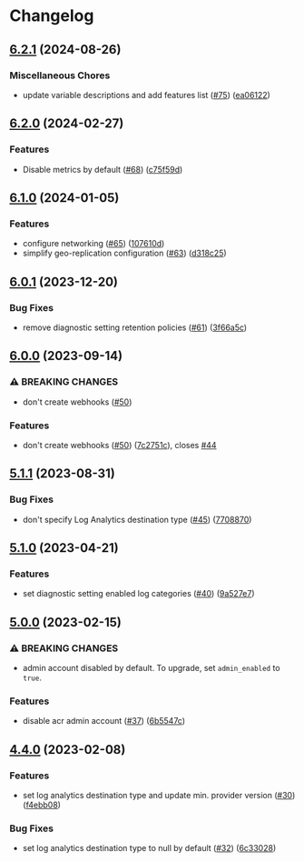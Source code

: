 # Changelog

## [6.2.1](https://github.com/equinor/terraform-azurerm-acr/compare/v6.2.0...v6.2.1) (2024-08-26)


### Miscellaneous Chores

* update variable descriptions and add features list ([#75](https://github.com/equinor/terraform-azurerm-acr/issues/75)) ([ea06122](https://github.com/equinor/terraform-azurerm-acr/commit/ea06122696c5b9821c4838b03472736435b9b7fd))

## [6.2.0](https://github.com/equinor/terraform-azurerm-acr/compare/v6.1.0...v6.2.0) (2024-02-27)


### Features

* Disable metrics by default ([#68](https://github.com/equinor/terraform-azurerm-acr/issues/68)) ([c75f59d](https://github.com/equinor/terraform-azurerm-acr/commit/c75f59ddadaf287774dfe4af7f4329a0e0248807))

## [6.1.0](https://github.com/equinor/terraform-azurerm-acr/compare/v6.0.1...v6.1.0) (2024-01-05)


### Features

* configure networking ([#65](https://github.com/equinor/terraform-azurerm-acr/issues/65)) ([107610d](https://github.com/equinor/terraform-azurerm-acr/commit/107610d4b962e80c4edfcf487c12ee5fbd271f8a))
* simplify geo-replication configuration ([#63](https://github.com/equinor/terraform-azurerm-acr/issues/63)) ([d318c25](https://github.com/equinor/terraform-azurerm-acr/commit/d318c25c3e23ad1bdc63573c6333533ea67e1df0))

## [6.0.1](https://github.com/equinor/terraform-azurerm-acr/compare/v6.0.0...v6.0.1) (2023-12-20)


### Bug Fixes

* remove diagnostic setting retention policies ([#61](https://github.com/equinor/terraform-azurerm-acr/issues/61)) ([3f66a5c](https://github.com/equinor/terraform-azurerm-acr/commit/3f66a5c3485faab1630eac36ef1131ce395221b0))

## [6.0.0](https://github.com/equinor/terraform-azurerm-acr/compare/v5.1.1...v6.0.0) (2023-09-14)


### ⚠ BREAKING CHANGES

* don't create webhooks ([#50](https://github.com/equinor/terraform-azurerm-acr/issues/50))

### Features

* don't create webhooks ([#50](https://github.com/equinor/terraform-azurerm-acr/issues/50)) ([7c2751c](https://github.com/equinor/terraform-azurerm-acr/commit/7c2751c2b836da2025a7f657357b95210e4987c4)), closes [#44](https://github.com/equinor/terraform-azurerm-acr/issues/44)

## [5.1.1](https://github.com/equinor/terraform-azurerm-acr/compare/v5.1.0...v5.1.1) (2023-08-31)


### Bug Fixes

* don't specify Log Analytics destination type ([#45](https://github.com/equinor/terraform-azurerm-acr/issues/45)) ([7708870](https://github.com/equinor/terraform-azurerm-acr/commit/770887088faf56165f0d19c18f1fbe377efee36c))

## [5.1.0](https://github.com/equinor/terraform-azurerm-acr/compare/v5.0.0...v5.1.0) (2023-04-21)


### Features

* set diagnostic setting enabled log categories ([#40](https://github.com/equinor/terraform-azurerm-acr/issues/40)) ([9a527e7](https://github.com/equinor/terraform-azurerm-acr/commit/9a527e78e94fead31dae2e372ac96f74a3d1558a))

## [5.0.0](https://github.com/equinor/terraform-azurerm-acr/compare/v4.4.0...v5.0.0) (2023-02-15)


### ⚠ BREAKING CHANGES

* admin account disabled by default. To upgrade, set `admin_enabled` to `true`.

### Features

* disable acr admin account ([#37](https://github.com/equinor/terraform-azurerm-acr/issues/37)) ([6b5547c](https://github.com/equinor/terraform-azurerm-acr/commit/6b5547c7f76fc406da37f43ecabc9fca9122fe74))

## [4.4.0](https://github.com/equinor/terraform-azurerm-acr/compare/v4.3.0...v4.4.0) (2023-02-08)


### Features

* set log analytics destination type and update min. provider version ([#30](https://github.com/equinor/terraform-azurerm-acr/issues/30)) ([f4ebb08](https://github.com/equinor/terraform-azurerm-acr/commit/f4ebb08b2b34a68f4f3709e694a1c2aff72e63ed))


### Bug Fixes

* set log analytics destination type to null by default ([#32](https://github.com/equinor/terraform-azurerm-acr/issues/32)) ([6c33028](https://github.com/equinor/terraform-azurerm-acr/commit/6c3302882f1e8822476e2b78a867f0642804f732))
